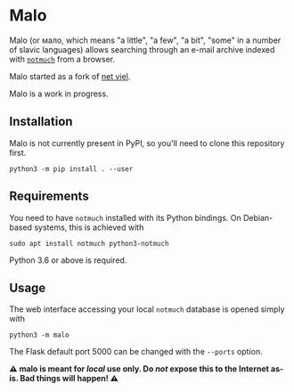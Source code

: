 # Malo

Malo (or мало, which means "a little", "a few", "a bit", "some" in a number of slavic languages) allows searching through an e-mail archive indexed with [`notmuch`](https://notmuchmail.org/) from a browser.

Malo started as a fork of [net viel](https://github.com/DavidMStraub/netviel).

Malo is a work in progress.

## Installation

Malo is not currently present in PyPI, so you'll need to clone this repository first.

```
python3 -m pip install . --user
```

## Requirements

You need to have `notmuch` installed with its Python bindings. On Debian-based systems, this is achieved with

```
sudo apt install notmuch python3-notmuch
```

Python 3.6 or above is required.

## Usage

The web interface accessing your local `notmuch` database is opened simply with
```
python3 -m malo
```
The Flask default port 5000 can be changed with the `--ports` option.

**:warning: malo is meant for *local* use only. Do *not* expose this to the Internet as-is. Bad things will happen! :warning:**


